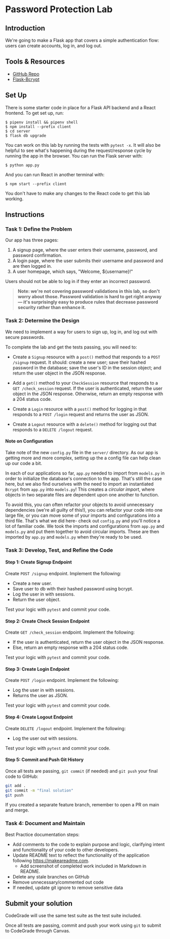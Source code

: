 # Password Protection Lab

## Introduction

We're going to make a Flask app that covers a simple authentication flow: users
can create accounts, log in, and log out.

## Tools & Resources

- [GitHub Repo](https://github.com/learn-co-curriculum/flask-password-protection-lab)
- [Flask-Bcrypt](https://flask-bcrypt.readthedocs.io/en/1.0.1/)

## Set Up

There is some starter code in place for a Flask API backend and a React frontend.
To get set up, run:

```console
$ pipenv install && pipenv shell
$ npm install --prefix client
$ cd server
$ flask db upgrade
```

You can work on this lab by running the tests with `pytest -x`. It will also be
helpful to see what's happening during the request/response cycle by running the
app in the browser. You can run the Flask server with:

```console
$ python app.py
```

And you can run React in another terminal with:

```console
$ npm start --prefix client
```

You don't have to make any changes to the React code to get this lab working.

## Instructions

### Task 1: Define the Problem

Our app has three pages:

1. A signup page, where the user enters their username, password, and password
   confirmation.
2. A login page, where the user submits their username and password and are then
   logged in.
3. A user homepage, which says, "Welcome, ${username}!"

Users should not be able to log in if they enter an incorrect password.

> **Note: we're not covering password validations in this lab, so don't worry
> about those. Password validation is hard to get right anyway — it's
> surprisingly easy to produce rules that decrease password security rather than
> enhance it.**

### Task 2: Determine the Design

We need to implement a way for users to sign up, log in, and log out with secure
passwords.

To complete the lab and get the tests passing, you will need to:

- Create a `Signup` resource with a `post()` method that responds to a
  `POST /signup` request. It should: create a new user; save their hashed
  password in the database; save the user's ID in the session object; and return
  the user object in the JSON response.

- Add a `get()` method to your `CheckSession` resource that responds to a
  `GET /check_session` request. If the user is authenticated, return the user
  object in the JSON response. Otherwise, return an empty response with a 204
  status code.

- Create a `Login` resource with a `post()` method for logging in that
  responds to a `POST /login` request and returns the user as JSON.
  
- Create a `Logout` resource with a `delete()` method for logging out
  that responds to a `DELETE /logout` request.

#### Note on Configuration

Take note of the new `config.py` file in the `server/` directory. As our app is
getting more and more complex, setting up the a config file can help clean up our
code a bit.

In each of our applications so far, `app.py` needed to import from `models.py`
in order to initialize the database's connection to the app. That's still the
case here, but we also find ourselves with the need to import an instantiated
`Bcrypt` from `app.py` into `models.py`! This creates a _circular import_, where
objects in two separate files are dependent upon one another to function.

To avoid this, you can often refactor your objects to avoid unnecessary
dependencies (we're all guilty of this!), you can refactor your code into one
large file, or you can move some of your imports and configurations into a third
file. That's what we did here- check out `config.py` and you'll notice a lot of
familiar code. We took the imports and configurations from `app.py` and
`models.py` and put them together to avoid circular imports. These are then
imported by `app.py` and `models.py` when they're ready to be used.

### Task 3: Develop, Test, and Refine the Code

#### Step 1: Create Signup Endpoint

Create `POST /signup` endpoint. Implement the following:
- Create a new user. 
- Save user to db with their hashed password using bcrypt.
- Log the user in with sessions.
- Return the user object.

Test your logic with `pytest` and commit your code.

#### Step 2: Create Check Session Endpoint

Create `GET /check_session` endpoint. Implement the following:
- If the user is authenticated, return the user object in the JSON response. 
- Else, return an empty response with a 204 status code.

Test your logic with `pytest` and commit your code.

#### Step 3: Create Login Endpoint

Create `POST /login` endpoint. Implement the following:
- Log the user in with sessions.
- Returns the user as JSON.

Test your logic with `pytest` and commit your code.

#### Step 4: Create Logout Endpoint
  
Create `DELETE /logout` endpoint. Implement the following:
- Log the user out with sessions.

Test your logic with `pytest` and commit your code.

#### Step 5: Commit and Push Git History

Once all tests are passing, `git commit` (if needed) and `git push` your final code
to GitHub:

```bash
git add .
git commit -m "final solution"
git push
```

If you created a separate feature branch, remember to open a PR on main and merge.

### Task 4: Document and Maintain

Best Practice documentation steps:
* Add comments to the code to explain purpose and logic, clarifying intent and 
functionality of your code to other developers.
* Update README text to reflect the functionality of the application following 
https://makeareadme.com. 
  * Add screenshot of completed work included in Markdown in README.
* Delete any stale branches on GitHub
* Remove unnecessary/commented out code
* If needed, update git ignore to remove sensitive data

## Submit your solution

CodeGrade will use the same test suite as the test suite included.

Once all tests are passing, commit and push your work using `git` to submit to 
CodeGrade through Canvas.
